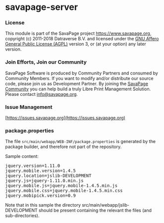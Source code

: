 # savapage-server
    
 
### License

This module is part of the SavaPage project <https://www.savapage.org>,
copyright (c) 2011-2018 Datraverse B.V. and licensed under the
[GNU Affero General Public License (AGPL)](https://www.gnu.org/licenses/agpl.html)
version 3, or (at your option) any later version.

### Join Efforts, Join our Community

SavaPage Software is produced by Community Partners and consumed by Community Members. If you want to modify and/or distribute our source code, please join us as Development Partner. By joining the [SavaPage Community](https://wiki.savapage.org) you can help build a truly Libre Print Management Solution. Please contact [info@savapage.org](mailto:info@savapage.org).

### Issue Management

[https://issues.savapage.org](https://issues.savapage.org)

### package.properties

The file `src/main/webapp/WEB-INF/package.properties` is generated by the 
package builder, and therefore not part of the repository.
    
Sample content:

<pre>
jquery.version=1.11.0
jquery.mobile.version=1.4.5
jquery.location=jslib-DEVELOPMENT
jquery.js=jquery-1.11.0.min.js
jquery.mobile.js=jquery.mobile-1.4.5.min.js
jquery.mobile.css=jquery.mobile-1.4.5.min.css
jquery.mobipick.version=0.9
</pre>

Note that in this sample the directory src/main/webapp/jslib-DEVELOPMENT
should be present containing the relevant the files (and sub-directories). 
